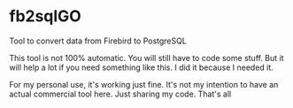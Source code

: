 # fb2sqlGO
Tool to convert data from Firebird to PostgreSQL

This tool is not 100% automatic. You will still have to code some stuff. But it will help a lot if you need something like this.
I did it because I needed it. 

For my personal use, it's working just fine.
It's not my intention to have an actual commercial tool here. Just sharing my code. That's all

